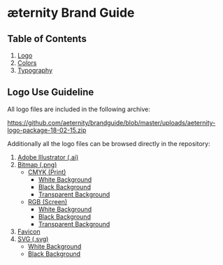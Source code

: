 # æternity Brand Guide

## Table of Contents
1. [Logo](https://aeternity.github.io/brandguide/#logo-backgrounds)
2. [Colors](https://aeternity.github.io/brandguide/#color-swatches)
3. [Typography](https://aeternity.github.io/brandguide/#typography-general)

## Logo Use Guideline

All logo files are included in the following archive:

https://github.com/aeternity/brandguide/blob/master/uploads/aeternity-logo-package-18-02-15.zip

Additionally all the logo files can be browsed directly in the repository:

1. [Adobe Illustrator (.ai)](https://github.com/aeternity/brandguide/blob/master/uploads/logo-package/ai/)
2. [Bitmap (.png)](https://github.com/aeternity/brandguide/blob/master/uploads/logo-package/bitmap/)
	* [CMYK (Print)](https://github.com/aeternity/brandguide/blob/master/uploads/logo-package/bitmap/CMYK/)
		* [White Background](https://github.com/aeternity/brandguide/blob/master/uploads/logo-package/bitmap/CMYK/WHITE-BG/)
		* [Black Background](https://github.com/aeternity/brandguide/blob/master/uploads/logo-package/bitmap/CMYK/BLACK-BG/)
		* [Transparent Background](https://github.com/aeternity/brandguide/blob/master/uploads/logo-package/bitmap/CMYK/ALPHA-BG/)
	* [RGB (Screen)](https://github.com/aeternity/brandguide/blob/master/uploads/logo-package/bitmap/RGB/)
		* [White Background](https://github.com/aeternity/brandguide/blob/master/uploads/logo-package/bitmap/RGB/WHITE-BG/)
		* [Black Background](https://github.com/aeternity/brandguide/blob/master/uploads/logo-package/bitmap/RGB/BLACK-BG/)
		* [Transparent Background](https://github.com/aeternity/brandguide/blob/master/uploads/logo-package/bitmap/RGB/ALPHA-BG/)
3. [Favicon](https://github.com/aeternity/brandguide/blob/master/uploads/logo-package/favicon/)
4. [SVG (.svg)](https://github.com/aeternity/brandguide/blob/master/uploads/logo-package/svg/)
	* [White Background](https://github.com/aeternity/brandguide/blob/master/uploads/logo-package/svg/WHITE-BG/)
	* [Black Background](https://github.com/aeternity/brandguide/blob/master/uploads/logo-package/svg/BLACK-BG/)
